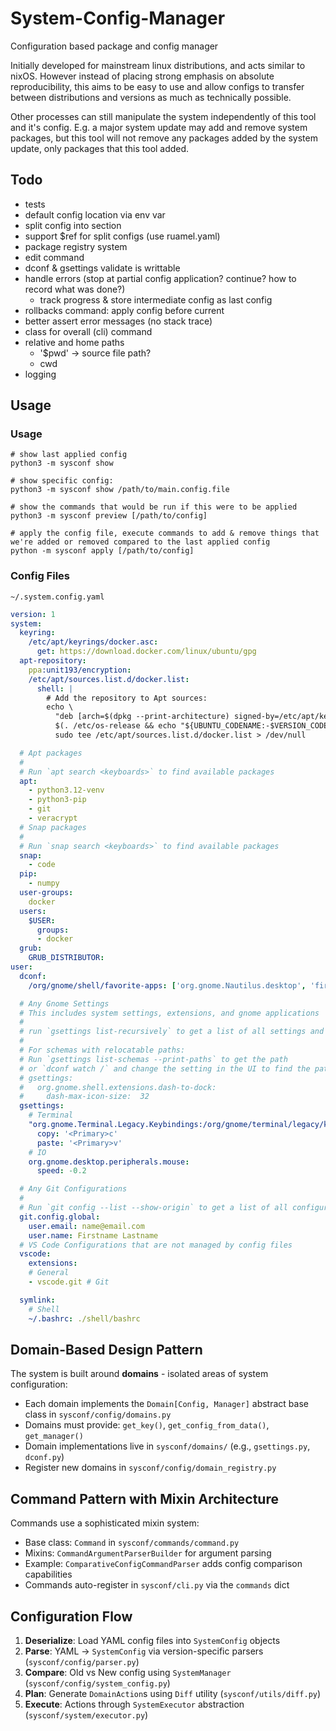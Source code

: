 # System-Config-Manager
Configuration based package and config manager

Initially developed for mainstream linux distributions, and acts similar to nixOS.
However instead of placing strong emphasis on absolute reproducibility, this aims to be easy to use and allow configs to transfer between distributions and versions as much as technically possible.

Other processes can still manipulate the system independently of this tool and it's config.
E.g. a major system update may add and remove system packages, but this tool will not remove any packages added by the system update, only packages that this tool added.

## Todo

- tests
- default config location via env var
- split config into section
- support $ref for split configs (use ruamel.yaml)
- package registry system
- edit command
- dconf & gsettings validate is writtable
- handle errors (stop at partial config application? continue? how to record what was done?)
  - track progress & store intermediate config as last config
- rollbacks command: apply config before current
- better assert error messages (no stack trace)
- class for overall (cli) command
- relative and home paths
  - '$pwd' -> source file path?
  - cwd
- logging

## Usage

### Usage

```shell
# show last applied config
python3 -m sysconf show

# show specific config:
python3 -m sysconf show /path/to/main.config.file

# show the commands that would be run if this were to be applied
python3 -m sysconf preview [/path/to/config]

# apply the config file, execute commands to add & remove things that we're added or removed compared to the last applied config
python -m sysconf apply [/path/to/config]
```

### Config Files

`~/.system.config.yaml`
```yaml
version: 1
system:
  keyring:
    /etc/apt/keyrings/docker.asc: 
      get: https://download.docker.com/linux/ubuntu/gpg
  apt-repository:
    ppa:unit193/encryption:
    /etc/apt/sources.list.d/docker.list:
      shell: |
        # Add the repository to Apt sources:
        echo \
          "deb [arch=$(dpkg --print-architecture) signed-by=/etc/apt/keyrings/docker.asc] https://download.docker.com/linux/ubuntu \
          $(. /etc/os-release && echo "${UBUNTU_CODENAME:-$VERSION_CODENAME}") stable" | \
          sudo tee /etc/apt/sources.list.d/docker.list > /dev/null

  # Apt packages
  # 
  # Run `apt search <keyboards>` to find available packages
  apt:
    - python3.12-venv
    - python3-pip
    - git
    - veracrypt
  # Snap packages
  # 
  # Run `snap search <keyboards>` to find available packages
  snap:
    - code
  pip:
    - numpy
  user-groups:
    docker
  users:
    $USER:
      groups:
      - docker
  grub:
    GRUB_DISTRIBUTOR: 
user:
  dconf:
    /org/gnome/shell/favorite-apps: ['org.gnome.Nautilus.desktop', 'firefox_firefox.desktop', 'spotify_spotify.desktop', 'code_code.desktop', 'org.gnome.Terminal.desktop']

  # Any Gnome Settings
  # This includes system settings, extensions, and gnome applications
  # 
  # run `gsettings list-recursively` to get a list of all settings and current values
  #
  # For schemas with relocatable paths:
  # Run `gsettings list-schemas --print-paths` to get the path
  # or `dconf watch /` and change the setting in the UI to find the path
  # gsettings:
  #   org.gnome.shell.extensions.dash-to-dock:
  #     dash-max-icon-size:  32
  gsettings:
    # Terminal
    "org.gnome.Terminal.Legacy.Keybindings:/org/gnome/terminal/legacy/keybindings/":
      copy: '<Primary>c'
      paste: '<Primary>v'
    # IO
    org.gnome.desktop.peripherals.mouse:
      speed: -0.2

  # Any Git Configurations
  #
  # Run `git config --list --show-origin` to get a list of all configurations and current values
  git.config.global:
    user.email: name@email.com
    user.name: Firstname Lastname
  # VS Code Configurations that are not managed by config files
  vscode:
    extensions:
    # General
    - vscode.git # Git

  symlink:
    # Shell
    ~/.bashrc: ./shell/bashrc
```

## Domain-Based Design Pattern
The system is built around **domains** - isolated areas of system configuration:
- Each domain implements the `Domain[Config, Manager]` abstract base class in `sysconf/config/domains.py`
- Domains must provide: `get_key()`, `get_config_from_data()`, `get_manager()`
- Domain implementations live in `sysconf/domains/` (e.g., `gsettings.py`, `dconf.py`)
- Register new domains in `sysconf/config/domain_registry.py`

## Command Pattern with Mixin Architecture
Commands use a sophisticated mixin system:
- Base class: `Command` in `sysconf/commands/command.py`
- Mixins: `CommandArgumentParserBuilder` for argument parsing
- Example: `ComparativeConfigCommandParser` adds config comparison capabilities
- Commands auto-register in `sysconf/cli.py` via the `commands` dict

## Configuration Flow
1. **Deserialize**: Load YAML config files into `SystemConfig` objects
2. **Parse**: YAML → `SystemConfig` via version-specific parsers (`sysconf/config/parser.py`)
3. **Compare**: Old vs New config using `SystemManager` (`sysconf/config/system_config.py`)
4. **Plan**: Generate `DomainAction`s using `Diff` utility (`sysconf/utils/diff.py`)
5. **Execute**: Actions through `SystemExecutor` abstraction (`sysconf/system/executor.py`)